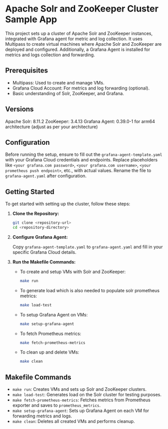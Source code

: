 # Apache Solr and ZooKeeper Cluster Sample App

This project sets up a cluster of Apache Solr and ZooKeeper instances, integrated with Grafana agent for metric and log collection. It uses Multipass to create virtual machines where Apache Solr and ZooKeeper are deployed and configured. Additionally, a Grafana Agent is installed for metrics and logs collection and forwarding.

## Prerequisites

- Multipass: Used to create and manage VMs.
- Grafana Cloud Account: For metrics and log forwarding (optional).
- Basic understanding of Solr, ZooKeeper, and Grafana.

## Versions
Apache Solr: 8.11.2
ZooKeeper: 3.4.13
Grafana Agent: 0.39.0-1 for arm64 architecture (adjust as per your architecture)

## Configuration

Before running the setup, ensure to fill out the `grafana-agent-template.yaml` with your Grafana Cloud credentials and endpoints. Replace placeholders like `<your grafana.com password>`, `<your grafana.com username>`, `<your prometheus push endpoint>`, etc., with actual values. Rename the file to `grafana-agent.yaml` after configuration.

## Getting Started

To get started with setting up the cluster, follow these steps:

1. **Clone the Repository:**
   
   ```sh
   git clone <repository-url>
   cd <repository-directory>
   ```

2. **Configure Grafana Agent:**

   Copy `grafana-agent-template.yaml` to `grafana-agent.yaml` and fill in your specific Grafana Cloud details.

3. **Run the Makefile Commands:**

   - To create and setup VMs with Solr and ZooKeeper:

     ```sh
     make run
     ```

   - To generate load which is also needed to populate solr prometheus metrics:

     ```sh
     make load-test
     ```

   - To setup Grafana Agent on VMs:

     ```sh
     make setup-grafana-agent
     ```

   - To fetch Prometheus metrics:

     ```sh
     make fetch-prometheus-metrics
     ```

   - To clean up and delete VMs:

     ```sh
     make clean
     ```

## Makefile Commands

- `make run`: Creates VMs and sets up Solr and ZooKeeper clusters.
- `make load-test`: Generates load on the Solr cluster for testing purposes.
- `make fetch-prometheus-metrics`: Fetches metrics from Prometheus exporter and saves to `prometheus_metrics`.
- `make setup-grafana-agent`: Sets up Grafana Agent on each VM for forwarding metrics and logs.
- `make clean`: Deletes all created VMs and performs cleanup.
